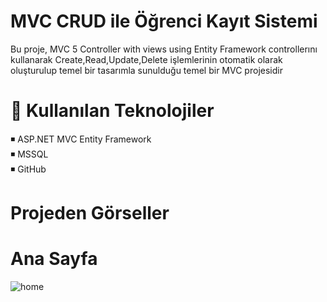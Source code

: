 # MVC CRUD ile Öğrenci Kayıt Sistemi

Bu proje, MVC 5 Controller with views using Entity Framework controllerını kullanarak Create,Read,Update,Delete işlemlerinin otomatik olarak oluşturulup temel bir tasarımla sunulduğu temel bir MVC projesidir

# 🔨  Kullanılan Teknolojiler
◾ ASP.NET MVC Entity Framework   
◾ MSSQL  
◾ GitHub

# Projeden Görseller  
# Ana Sayfa  
![home](https://github.com/user-attachments/assets/6622d627-54b8-4333-9232-760f31573f70)
